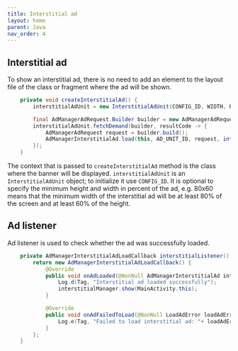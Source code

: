 ```yaml
---
title: Interstitial ad
layout: home
parent: Java
nav_order: 4
---
```



## Interstitial ad
To show an interstitial ad, there is no need to add an element to the layout file of the class or fragment where the ad will be shown. 
```java
    private void createInterstitialAd() {
        interstitialAdUnit = new InterstitialAdUnit(CONFIG_ID, WIDTH, HEIGHT);

        final AdManagerAdRequest.Builder builder = new AdManagerAdRequest.Builder();
        interstitialAdUnit.fetchDemand(builder, resultCode -> {
            AdManagerAdRequest request = builder.build();
            AdManagerInterstitialAd.load(this, AD_UNIT_ID, request, interstitialListener());
        });
    }
```
The context that is passed to `createInterstitialAd` method is the class where the banner will be displayed. `interstitialAdUnit` is an `InterstitialAdUnit` object; to initialize it use `CONFIG_ID`. 
It is optional to specify the minimum height and width in percent of the ad, e.g. 80x60 means that the minimum width of the interstitial ad will be at least 80% of the screen and at least 60% of the height.

## Ad listener

Ad listener is used to check whether the ad was successfully loaded.
```java
    private AdManagerInterstitialAdLoadCallback interstitialListener() {
        return new AdManagerInterstitialAdLoadCallback() {
            @Override
            public void onAdLoaded(@NonNull AdManagerInterstitialAd interstitialManager) {
                Log.d(Tag, "Interstitial ad loaded successfully");
                interstitialManager.show(MainActivity.this);
            }

            @Override
            public void onAdFailedToLoad(@NonNull LoadAdError loadAdError) {
                Log.e(Tag, "Failed to load interstitial ad: "+ loadAdError.getMessage());
            }
        };
    }
```
